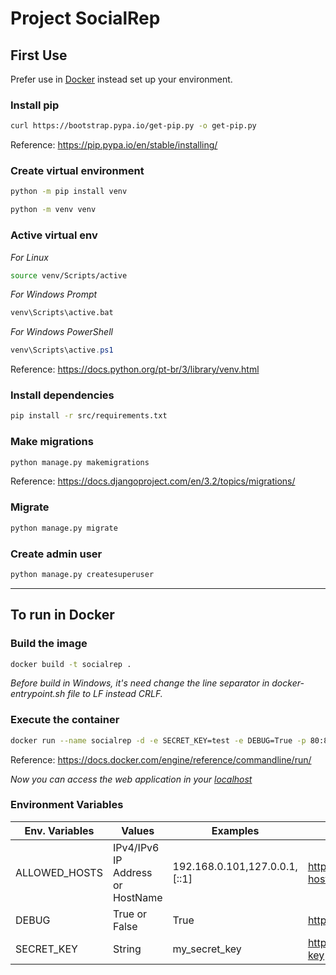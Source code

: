 # Project SocialRep

## First Use

Prefer use in [Docker](#to-run-in-docker) instead set up your environment.

### Install pip

```bash
curl https://bootstrap.pypa.io/get-pip.py -o get-pip.py
```

Reference: <https://pip.pypa.io/en/stable/installing/>

### Create virtual environment

```bash
python -m pip install venv
```

```bash
python -m venv venv
```

### Active virtual env

*For Linux*

```bash
source venv/Scripts/active
```

*For Windows Prompt*

```bat
venv\Scripts\active.bat
```

*For Windows PowerShell*

```ps1
venv\Scripts\active.ps1
```

Reference: <https://docs.python.org/pt-br/3/library/venv.html>

### Install dependencies

```bash
pip install -r src/requirements.txt
```

### Make migrations

```bash
python manage.py makemigrations
```

Reference: <https://docs.djangoproject.com/en/3.2/topics/migrations/>

### Migrate

```bash
python manage.py migrate
```

### Create admin user

```bash
python manage.py createsuperuser
```

---

## To run in Docker

### Build the image

```bash
docker build -t socialrep .
```

*Before build in Windows, it's need change the line separator in docker-entrypoint.sh file to LF instead CRLF.*

### Execute the container

```bash
docker run --name socialrep -d -e SECRET_KEY=test -e DEBUG=True -p 80:8000 socialrep
```

Reference: <https://docs.docker.com/engine/reference/commandline/run/>

*Now you can access the web application in your [localhost](http:localhost)*

### Environment Variables

| Env. Variables | Values                           | Examples                      | Descriptions                                                                    |
|----------------|----------------------------------|-------------------------------|---------------------------------------------------------------------------------|
| ALLOWED_HOSTS  | IPv4/IPv6 IP Address or HostName | 192.168.0.101,127.0.0.1,[::1] | https://docs.djangoproject.com/en/3.2/howto/deployment/checklist/#allowed-hosts |
| DEBUG          | True or False                    | True                          | https://docs.djangoproject.com/en/3.2/howto/deployment/checklist/#debug         |
| SECRET_KEY     | String                           | my_secret_key                 | https://docs.djangoproject.com/en/3.2/howto/deployment/checklist/#secret-key    |

